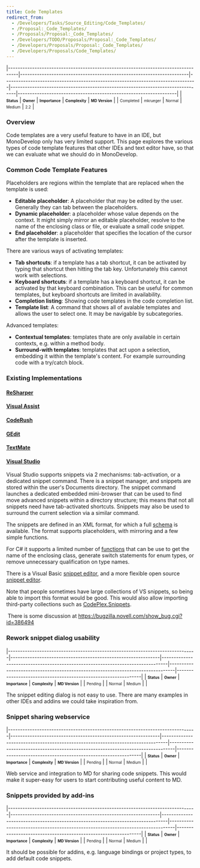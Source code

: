```yaml
---
title: Code Templates
redirect_from:
  - /Developers/Tasks/Source_Editing/Code_Templates/
  - /Proposal:_Code_Templates/
  - /Proposals/Proposal:_Code_Templates/
  - /Developers/TODO/Proposals/Proposal:_Code_Templates/
  - /Developers/Proposals/Proposal:_Code_Templates/
  - /Developers/Proposals/Code_Templates/
---
```


<span> </span>

<span id="_task_a_SourceEditing.CodeTemplates"></span><span> </span>

|----------------------------------------------------------------------------------|----------------------------------------------------------------------|--------------------------------------------------------------------------------|--------------------------------------------------------------------------------|------------------------------------------------------------------|
| **<span style="font-size: x-small;">Status</span>**                              | **<span style="font-size: x-small;">Owner</span>**                   | **<span style="font-size: x-small;">Importance</span>**                        | **<span style="font-size: x-small;">Complexity</span>**                        | **<span style="font-size: x-small;">MD Version</span>**          |
| <span class="task-status-Completed" style="font-size: x-small;">Completed</span> | <span class="task-owner" style="font-size: x-small;">mkrueger</span> | <span class="task-importance-Normal" style="font-size: x-small;">Normal</span> | <span class="task-complexity-Medium" style="font-size: x-small;">Medium</span> | <span class="task-target" style="font-size: x-small;">2.2</span> |

### Overview

Code templates are a very useful feature to have in an IDE, but MonoDevelop only has very limited support. This page explores the various types of code template features that other IDEs and text editor have, so that we can evaluate what we should do in MonoDevelop.

### Common Code Template Features

Placeholders are regions within the template that are replaced when the template is used:

-   **Editable placeholder**: A placeholder that may be edited by the user. Generally they can tab between the placeholders.
-   **Dynamic placeholder**: a placeholder whose value depends on the context. It might simply mirror an editable placeholder, resolve to the name of the enclosing class or file, or evaluate a small code snippet.
-   **End placeholder**: a placeholder that specifies the location of the cursor after the template is inserted.

There are various ways of activating templates:

-   **Tab shortcuts**: if a template has a tab shortcut, it can be activated by typing that shortcut then hitting the tab key. Unfortunately this cannot work with selections.
-   **Keyboard shortcuts**: if a template has a keyboard shortcut, it can be activated by that keyboard combination. This can be useful for common templates, but keyboard shortcuts are limited in availability.
-   **Completion listing**: Showing code templates in the code completion list.
-   **Template list**: A command that shows all of avalable templates and allows the user to select one. It may be navigable by subcategories.

Advanced templates:

-   **Contextual templates**: templates thate are only available in certain contexts, e.g. within a method body.
-   **Surround-with templates**: templates that act upon a selection, embedding it within the template's content. For example surrounding code with a try/catch block.

### Existing Implementations

#### [ReSharper](http://www.jetbrains.com/resharper/features/code_templates.html)

#### [Visual Assist](http://www.wholetomato.com/products/features/vasnippets.asp)

#### [CodeRush](http://devexpress.com/Products/Visual_Studio_Add-in/Coding_Assistance/Templates.xml)

#### [GEdit](http://live.gnome.org/Gedit/Plugins/Snippets)

#### [TextMate](http://manual.macromates.com/en/snippets)

#### [Visual Studio](http://msdn.microsoft.com/en-us/library/f7d3wz0k.aspx)

Visual Studio supports snippets via 2 mechanisms: tab-activation, or a dedicated snippet command. There is a snippet manager, and snippets are stored within the user's Documents directory. The snippet command launches a dedicated embedded mini-browser that can be used to find move advanced snippets within a directory structure; this means that not all snippets need have tab-activated shortcuts. Snippets may also be used to surround the current selection via a similar command.

The snippets are defined in an XML format, for which a full [schema](http://msdn.microsoft.com/en-us/library/ms171418.aspx) is available. The format supports placeholders, with mirroring and a few simple functions.

For C# it supports a limited number of [functions](http://msdn.microsoft.com/en-us/library/ms242312.aspx) that can be use to get the name of the enclosing class, generate switch statements for enum types, or remove unnecessary qualification on type names.

There is a Visual Basic [snippet editor](http://msdn.microsoft.com/en-us/vbasic/bb973770.aspx), and a more flexible open source [snippet editor](http://www.codeplex.com/SnippetDesigner).

Note that people sometimes have large collections of VS snippets, so being able to import this format would be good. This would also allow importing third-party collections such as [CodePlex.Snippets](http://www.codeplex.com/cpsnippets).

 There is some discussion at <https://bugzilla.novell.com/show_bug.cgi?id=386494>

### Rework snippet dialog usability

<span> </span>

<span id="_task_a_General.Wb.SnippetDialog"></span><span> </span>

|------------------------------------------------------------------------------|--------------------------------------------------------------|--------------------------------------------------------------------------------|--------------------------------------------------------------------------------|---------------------------------------------------------------|
| **<span style="font-size: x-small;">Status</span>**                          | **<span style="font-size: x-small;">Owner</span>**           | **<span style="font-size: x-small;">Importance</span>**                        | **<span style="font-size: x-small;">Complexity</span>**                        | **<span style="font-size: x-small;">MD Version</span>**       |
| <span class="task-status-Pending" style="font-size: x-small;">Pending</span> | <span class="task-owner" style="font-size: x-small;"></span> | <span class="task-importance-Normal" style="font-size: x-small;">Normal</span> | <span class="task-complexity-Medium" style="font-size: x-small;">Medium</span> | <span class="task-target" style="font-size: x-small;"></span> |

The snippet editing dialog is not easy to use. There are many examples in other IDEs and addins we could take inspiration from.

### Snippet sharing webservice

<span> </span>

<span id="_task_a_General.Wb.SnippetDownload"></span><span> </span>

|------------------------------------------------------------------------------|--------------------------------------------------------------|--------------------------------------------------------------------------------|--------------------------------------------------------------------------------|---------------------------------------------------------------|
| **<span style="font-size: x-small;">Status</span>**                          | **<span style="font-size: x-small;">Owner</span>**           | **<span style="font-size: x-small;">Importance</span>**                        | **<span style="font-size: x-small;">Complexity</span>**                        | **<span style="font-size: x-small;">MD Version</span>**       |
| <span class="task-status-Pending" style="font-size: x-small;">Pending</span> | <span class="task-owner" style="font-size: x-small;"></span> | <span class="task-importance-Normal" style="font-size: x-small;">Normal</span> | <span class="task-complexity-Medium" style="font-size: x-small;">Medium</span> | <span class="task-target" style="font-size: x-small;"></span> |

Web service and integration to MD for sharing code snippets. This would make it super-easy for users to start contributing useful content to MD.

### Snippets provided by add-ins

<span> </span>

<span id="_task_a_General.Wb.SnippetFromAddins"></span><span> </span>

|------------------------------------------------------------------------------|--------------------------------------------------------------|--------------------------------------------------------------------------------|--------------------------------------------------------------------------------|---------------------------------------------------------------|
| **<span style="font-size: x-small;">Status</span>**                          | **<span style="font-size: x-small;">Owner</span>**           | **<span style="font-size: x-small;">Importance</span>**                        | **<span style="font-size: x-small;">Complexity</span>**                        | **<span style="font-size: x-small;">MD Version</span>**       |
| <span class="task-status-Pending" style="font-size: x-small;">Pending</span> | <span class="task-owner" style="font-size: x-small;"></span> | <span class="task-importance-Normal" style="font-size: x-small;">Normal</span> | <span class="task-complexity-Medium" style="font-size: x-small;">Medium</span> | <span class="task-target" style="font-size: x-small;"></span> |

It should be possible for addins, e.g. language bindings or project types, to add default code snippets.


